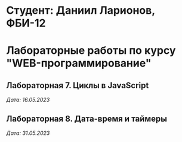 # Студент: Даниил Ларионов, ФБИ-12

# Лабораторные работы по курсу "WEB-программирование"

## Лабораторная 7.  Циклы в JavaScript

*Дата: 16.05.2023*

## Лабораторная 8.  Дата-время и таймеры

*Дата: 31.05.2023*